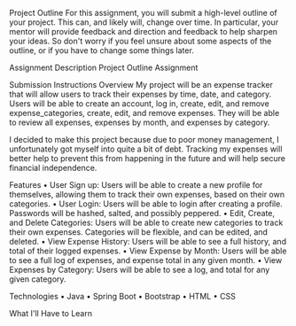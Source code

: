 Project Outline
For this assignment, you will submit a high-level outline of your project. This can, and likely will, change over time. In particular, your mentor will provide feedback and direction and feedback to help sharpen your ideas. So don't worry if you feel unsure about some aspects of the outline, or if you have to change some things later.

Assignment Description
Project Outline Assignment

Submission Instructions
Overview
My project will be an expense tracker that will allow users to track their expenses by time, date, and category. Users will be able to create an account, log in, create, edit, and remove expense_categories, create, edit, and remove expenses. They will be able to review all expenses, expenses by month, and expenses by category.

I decided to make this project because due to poor money management, I unfortunately got myself into quite a bit of debt. Tracking my expenses will better help to prevent this from happening in the future and will help secure financial independence.

Features
•	User Sign up: Users will be able to create a new profile for themselves, allowing them to track their own expenses, based on their own categories.
•	User Login: Users will be able to login after creating a profile. Passwords will be hashed, salted, and possibly peppered.
•	Edit, Create, and Delete Categories: Users will be able to create new categories to track their own expenses. Categories will be flexible, and can be edited, and deleted.
•	View Expense History: Users will be able to see a full history, and total of their logged expenses.
•	View Expense by Month: Users will be able to see a full log of expenses, and expense total in any given month.
•	View Expenses by Category: Users will be able to see a log, and total for any given category.

Technologies
•	Java
•	Spring Boot
•	Bootstrap
•	HTML
•	CSS

What I'll Have to Learn
